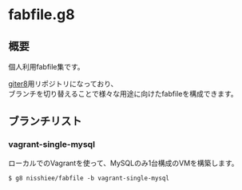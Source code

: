 fabfile.g8
================================================================================


概要
------------------------------------------------------------

個人利用fabfile集です。

[giter8](https://github.com/n8han/giter8)用リポジトリになっており、  
ブランチを切り替えることで様々な用途に向けたfabfileを構成できます。


ブランチリスト
------------------------------------------------------------

### vagrant-single-mysql

ローカルでのVagrantを使って、MySQLのみ1台構成のVMを構築します。

```
$ g8 nisshiee/fabfile -b vagrant-single-mysql
```
